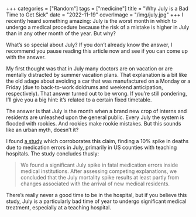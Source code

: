 +++
categories = ["Random"]
tags = ["medicine"]
title = "Why July is a Bad Time to Get Sick"
date = "2022-11-19"
coverImage = "/img/july.jpg"
+++
I recently heard something amazing: July is the worst month in which to undergo a medical procedure because the risk of a mistake is higher in July than in any other month of the year. But why?
<!--more-->
What’s so special about July? If you don’t already know the answer, I recommend you pause reading this article now and see if you can come up with the answer.

My first thought was that in July many doctors are on vacation or are mentally distracted by summer vacation plans. That explanation is a bit like the old adage about avoiding a car that was manufactured on a Monday or a Friday (due to back-to-work doldrums and weekend anticipation, respectively). That answer turned out to be wrong. If you’re still pondering, I’ll give you a big hint:  it’s related to a certain fixed timetable.

The answer is that July is the month when a brand new crop of interns and residents are unleashed upon the general public. Every July the system is flooded with rookies. And rookies make rookie mistakes. But this sounds like an urban myth, doesn’t it?

I found <a target="_blank" href="https://pubmed.ncbi.nlm.nih.gov/20512532/">a study</a> which corroborates this claim, finding a 10% spike in deaths due to medication errors in July, primarily in US counties with teaching hospitals. The study concludes thusly:

> We found a significant July spike in fatal medication errors inside medical institutions. After assessing competing explanations, we concluded that the July mortality spike results at least partly from changes associated with the arrival of new medical residents.

There’s really never a good time to be in the hospital, but if you believe this study, July is a particularly bad time of year to undergo significant medical treatment, especially at a teaching hospital.
